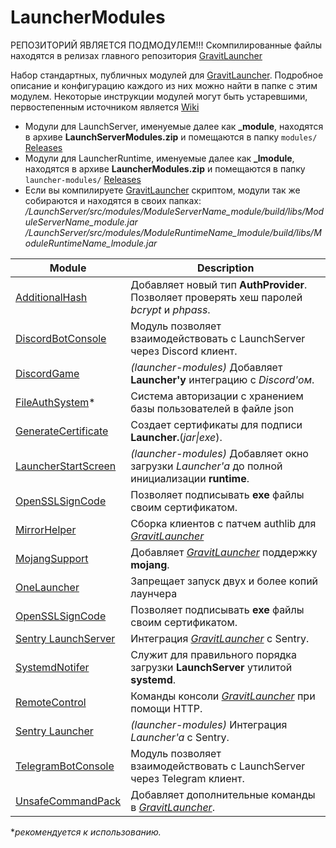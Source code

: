 # LauncherModules

РЕПОЗИТОРИЙ ЯВЛЯЕТСЯ ПОДМОДУЛЕМ!!! Скомпилированные файлы находятся в релизах главного репозитория [GravitLauncher]

Набор стандартных, публичных модулей для [GravitLauncher]. Подробное описание и конфигурацию каждого из них можно найти в папке с этим модулем. Некоторые инструкции модулей могут быть устаревшими, первостепенным источником является [Wiki]

- Модули для LaunchServer, именуемые далее как **\_module**, находятся в архиве **LaunchServerModules.zip** и помещаются в папку `modules/` [Releases]
- Модули для LauncherRuntime, именуемые далее как **\_lmodule**, находятся в архиве **LauncherModules.zip** и помещаются в папку `launcher-modules/` [Releases]
- Если вы компилируете [GravitLauncher] скриптом, модули так же собираются и находятся в своих папках:
  */LaunchServer/src/modules/ModuleServerName_module/build/libs/ModuleServerName_module.jar*
  */LaunchServer/src/modules/ModuleRuntimeName_lmodule/build/libs/ModuleRuntimeName_lmodule.jar*


| Module | Description |
| ------ | ------ |
| [AdditionalHash] | Добавляет новый тип **AuthProvider**. Позволяет проверять хеш паролей *bcrypt* и *phpass*.  |
| [DiscordBotConsole] | Модуль позволяет взаимодействовать с LaunchServer через Discord клиент. |
| [DiscordGame] | *(launcher-modules)* Добавляет **Launcher'у** интеграцию с *Discord'ом*. |
| [FileAuthSystem]\* | Система авторизации с хранением базы пользователей в файле json |
| [GenerateCertificate] | Создает сертификаты для подписи **Launcher.**(*jar\|exe*). |
| [LauncherStartScreen] | *(launcher-modules)* Добавляет окно загрузки *Launcher'а* до полной инициализации **runtime**. |
| [OpenSSLSignCode] | Позволяет подписывать **exe** файлы своим сертификатом. |
| [MirrorHelper] | Сборка клиентов с патчем authlib для *[GravitLauncher]* |
| [MojangSupport] | Добавляет *[GravitLauncher]* поддержку **mojang**. |
| [OneLauncher] | Запрещает запуск двух и более копий лаунчера |
| [OpenSSLSignCode] | Позволяет подписывать **exe** файлы своим сертификатом. |
| [Sentry LaunchServer] | Интеграция *[GravitLauncher]* с Sentry. |
| [SystemdNotifer] |  Служит для правильного порядка загрузки **LaunchServer** утилитой **systemd**. |
| [RemoteControl] | Команды консоли *[GravitLauncher]* при помощи HTTP. |
| [Sentry Launcher] | *(launcher-modules)* Интеграция *Launcher'a* с Sentry. |
| [TelegramBotConsole] | Модуль позволяет взаимодействовать с LaunchServer через Telegram клиент. |
| [UnsafeCommandPack] | Добавляет дополнительные команды в *[GravitLauncher]*. |

**рекомендуется к использованию.*

[GravitLauncher]: https://github.com/GravitLauncher/Launcher

[AdditionalHash]: https://github.com/GravitLauncher/LauncherModules/tree/master/AdditionalHash_module

[FileAuthSystem]: https://github.com/GravitLauncher/LauncherModules/tree/master/FileAuthSystem_module

[GenerateCertificate]: https://github.com/GravitLauncher/LauncherModules/tree/master/GenerateCertificate_module

[MirrorHelper]: https://github.com/GravitLauncher/LauncherModules/tree/master/MirrorHelper_module

[MojangSupport]: https://github.com/GravitLauncher/LauncherModules/tree/master/MojangSupport_module

[OneLauncher]: https://github.com/GravitLauncher/LauncherModules/tree/master/OneLauncher_module

[OpenSSLSignCode]: https://github.com/GravitLauncher/LauncherModules/tree/master/OpenSSLSignCode_module

[Sentry LaunchServer]: https://github.com/GravitLauncher/LauncherModules/tree/master/Sentry_module

[SystemdNotifer]: https://github.com/GravitLauncher/LauncherModules/tree/master/SystemdNotifer_module

[UnsafeCommandPack]: https://github.com/GravitLauncher/LauncherModules/tree/master/UnsafeCommandPack_module

[LauncherStartScreen]: https://github.com/GravitLauncher/LauncherModules/tree/master/LauncherStartScreen_lmodule

[Sentry Launcher]: https://github.com/GravitLauncher/LauncherModules/tree/master/Sentry_lmodule

[DiscordBotConsole]: https://github.com/GravitLauncher/LauncherModules/tree/master/DiscordBotConsole_module

[RemoteControl]: https://github.com/GravitLauncher/LauncherModules/tree/master/RemoteControl_module

[TelegramBotConsole]: https://github.com/GravitLauncher/LauncherModules/tree/master/TelegramBotConsole_module

[DiscordGame]: https://github.com/GravitLauncher/LauncherModules/tree/master/DiscordGame_lmodule

[Wiki]: https://gravitlauncher.com

[Releases]: https://github.com/GravitLauncher/Launcher/releases
